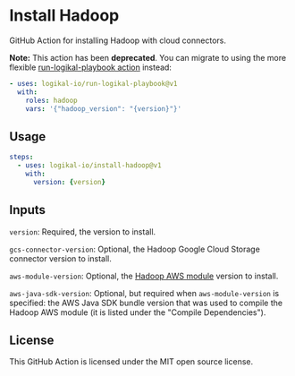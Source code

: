 Install Hadoop
==============
GitHub Action for installing Hadoop with cloud connectors.

**Note:** This action has been **deprecated**. You can migrate to using the more flexible
[run-logikal-playbook action](https://github.com/marketplace/actions/run-logikal-playbook) instead:

```yaml
- uses: logikal-io/run-logikal-playbook@v1
  with:
    roles: hadoop
    vars: '{"hadoop_version": "{version}"}'
```

Usage
-----
```yaml
steps:
  - uses: logikal-io/install-hadoop@v1
    with:
      version: {version}
```

Inputs
------
`version`: Required, the version to install.

`gcs-connector-version`: Optional, the Hadoop Google Cloud Storage connector version to install.

`aws-module-version`: Optional, the [Hadoop AWS
module](https://mvnrepository.com/artifact/org.apache.hadoop/hadoop-aws) version to install.

`aws-java-sdk-version`: Optional, but required when `aws-module-version` is specified: the AWS Java
SDK bundle version that was used to compile the Hadoop AWS module (it is listed under the "Compile
Dependencies").

License
-------
This GitHub Action is licensed under the MIT open source license.
